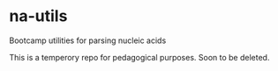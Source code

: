 # na-utils
Bootcamp utilities for parsing nucleic acids

This is a temperory repo for pedagogical purposes. Soon to be deleted. 
